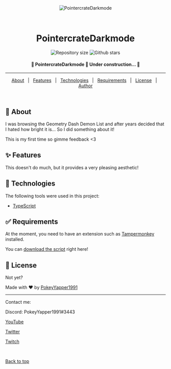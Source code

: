 <div align="center" id="top"> 
  <img src="./.github/app.gif" alt="PointercrateDarkmode" />

  &#xa0;

  <!-- <a href="https://pointercratedarkmode.netlify.app">Demo</a> -->
</div>

<h1 align="center">PointercrateDarkmode</h1>

<p align="center">

  <img alt="Repository size" src="https://img.shields.io/github/repo-size/PokeyYapper1991/pointercratedarkmode?color=FEB6B6">

  <img alt="Github stars" src="https://img.shields.io/github/stars/PokeyYapper1991/pointercratedarkmode?color=B6FEB9">
</p>

<!-- Status -->

<h4 align="center"> 
	🚧  PointercrateDarkmode 🚀 Under construction...  🚧
</h4> 

<hr>

<p align="center">
  <a href="#dart-about">About</a> &#xa0; | &#xa0; 
  <a href="#sparkles-features">Features</a> &#xa0; | &#xa0;
  <a href="#rocket-technologies">Technologies</a> &#xa0; | &#xa0;
  <a href="#white_check_mark-requirements">Requirements</a> &#xa0; | &#xa0;
  <a href="#memo-license">License</a> &#xa0; | &#xa0;
  <a href="https://github.com/PokeyYapper1991" target="_blank">Author</a>
</p>

<br>

## :dart: About ##

I was browsing the Geometry Dash Demon List and after years decided that I hated how bright it is... So I did something about it!

This is my first time so gimme feedback <3

## :sparkles: Features ##

This doesn't do much, but it provides a very pleasing aesthetic!

## :rocket: Technologies ##

The following tools were used in this project:

- [TypeScript](https://www.typescriptlang.org/)

## :white_check_mark: Requirements ##

At the moment, you need to have an extension such as [Tampermonkey](https://git-scm.com) installed.

You can [download the script](scripts/darkmode.js) right here!

## :memo: License ##

Not yet?


Made with :heart: by <a href="https://github.com/PokeyYapper1991" target="_blank">PokeyYapper1991</a>

------------------------------------------------------------

Contact me:

Discord: PokeyYapper1991#3443

[YouTube](https://www.youtube.com/@PokeyYapper1991)

[Twitter](https://twitter.com/PokeyYapper1991)

[Twitch](https://www.twitch.tv/pokeyyapper1991)

&#xa0;

<a href="#top">Back to top</a>
